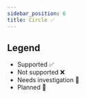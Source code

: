```yaml
---
sidebar_position: 6
title: Circle ✅
---
```


## Legend

- Supported ✅
- Not supported ❌
- Needs investigation 🤔
- Planned 🌲
